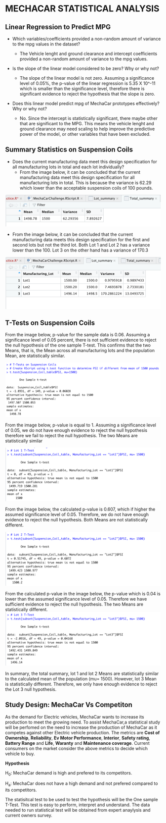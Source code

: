 # MECHACAR STATISTICAL ANALYSIS

## **Linear Regression to Predict MPG**

- Which variables/coefficients provided a non-random amount of variance to the mpg values in the dataset?
  - The Vehicle lenght and ground clearance and intercept coefficients provided a non-random amount of variance to the mpg values.

- Is the slope of the linear model considered to be zero? Why or why not?
  - The slope of the linear model is not zero. Assuming a significance level of 0.05%, the p-value of the linear regression is 5.35 X 10^-11 which is smaller than the significance level, therefore there is significant evidence to reject the hypothesis that the slope is zero.

- Does this linear model predict mpg of MechaCar prototypes effectively? Why or why not? 
  - No. Since the intercept is statistically significant, there maybe other that are significant to the MPG. This means the vehicle lenght and ground clearance may need scaling to help improve the predictive power of the model, or other variables that have been excluded.

## **Summary Statistics on Suspension Coils**

- Does the current manufacturing data meet this design specification for all manufacturing lots in total and each lot individually? 
  - From the image below, it can be concluded that the current manufacturing data meet this design specification for all manufacturing lots in total. This is because the variance is 62.29 which lower than the acceptable suspension coils of 100 pounds.

![Total Summary Data](/Resources/total_summary.png)

  - From the image below, it can be concluded that the current manufacturing data meets this design specification for the first and second lots but not the third lot. Both Lot 1 and Lot 2 has a variance lower than the 100. Lot 3 on the other hand has a variance of 170.3

![Lots Summary Data](/Resources/lot_summary.png)

## **T-Tests on Suspension Coils**

From the image below, p-value for the sample data is 0.06. Assuming a significance level of 0.05 percent, there is not sufficient evidence to reject the null hypothesis of the one sample T-test. This confirms that the two Means, that is, the Mean across all manufacturing lots and the population Mean, are statistically similar. 

![T-Test on all Manufacturing Lots](/Resources/Summary_test.png)

From the image below, p-value is equal to 1. Assuming a significance level of 0.05, we do not have enough evidence to reject the null hypothesis therefore we fail to reject the null hypothesis. The two Means are statistically similar

![Lot 1 T-Test](/Resources/Lot1_test.png)

From the image below, the calculated p-value is 0.607, which if higher the assumed significance level of 0.05. Therefore, we do not have enough evidence to reject the null hypothesis. Both Means are not statistically different.

![Lot 2 T-Test](/Resources/Lot2_test.png)

From the calculated p-value in the image below, the p-value which is 0.04 is lower than the assumed significance level of 0.05. Therefore we have sufficient evidence to reject the null hypothesis. The two Means are statistically different.
![Lot 3 T-Test](/Resources/Lot3_test.png)

In summary, the total summary, lot 1 and lot 2 Means are statistically similar to the calculated mean of the population (mu= 1500). However, lot 3 Mean is statistically different. Therefore, we only have enough evidence to reject the Lot 3 null hypothesis.

## **Study Design: MechaCar Vs Competiton**

As the demand for Electric vehicles, MechaCar wants to increase its production to meet the growing need. To assist MechaCar,a statistical study will be perfomed on the need to increase the production of MechaCar as it competes against other Electric vehicle production. The metrics are  **Cost of Ownership**, **Reliability**, **Ev Motor Performance**, **Interior**, **Safety rating**, **Battery Range** and **Life**, **Waranty** and **Maintenance coverage**. Current consumers on the market consider the above metrics to decide which vehicle to buy. 

**Hypothesis**

H<sub>0</sub>: MechaCar demand is high and prefered to its competitors. 
  
H<sub>a</sub>: MechaCar does not have a high demand and not prefered compared to its competitors.

The statisitcal test to be used to test the hypothesis will be the One sample T-Test. This test is easy to perform, interpret and understand. 
The data needed to run statistical test will be obtained from expert anaylysis and current owners survey.
